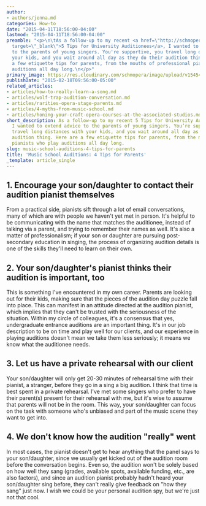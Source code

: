 ```yaml
---
author:
- authors/jenna.md
categories: How-to
date: "2015-04-11T18:56:00-04:00"
lastmod: "2015-04-11T18:56:00-04:00"
preamble: "<p>\n\tAs a follow-up to my recent <a href=\"http://schmopera.com/5-tips-for-university-auditionees/\"
  target=\"_blank\">5 Tips for University Auditionees</a>, I wanted to extend advice
  to the parents of young singers. You're supportive, you travel long distances with
  your kids, and you wait around all day as they do their audition thing. Here are
  a few etiquette tips for parents, from the mouths of professional pianists who play
  auditions all day long.\n</p>"
primary_image: https://res.cloudinary.com/schmopera/image/upload/v1545409169/media/webhook-uploads/1428792894920/Juilliard2.jpg.jpg
publishDate: "2015-02-18T09:56:00-05:00"
related_articles:
- articles/how-to-really-learn-a-song.md
- articles/wolf-trap-audition-conversation.md
- articles/rarities-opera-stage-parents.md
- articles/4-myths-from-music-school.md
- articles/honing-your-craft-opera-courses-at-the-associated-studios.md
short_description: As a follow-up to my recent 5 Tips for University Auditionees,
  I wanted to extend advice to the parents of young singers. You’re supportive, you
  travel long distances with your kids, and you wait around all day as they do their
  audition thing. Here are a few etiquette tips for parents, from the mouths of professional
  pianists who play auditions all day long.
slug: music-school-auditions-4-tips-for-parents
title: 'Music School Auditions: 4 Tips for Parents'
_template: article_single
---
```


<h2>1. Encourage your son/daughter to contact their audition pianist themselves</h2>
<p>
	From a practical side, pianists sift through a lot of email conversations, many of which are with people we haven't yet met in person. It's helpful to be communicating with the name that matches the auditionee, instead of talking via a parent, and trying to remember their names as well. It's also a matter of professionalism; if your son or daughter are pursuing post-secondary education in singing, the process of organizing audition details is one of the skills they'll need to learn on their own.
</p>
<h2>2. Your son/daughter's pianist thinks their audition is important, too</h2>
<p>
	This is something I've encountered in my own career. Parents are looking out for their kids, making sure that the pieces of the audition day puzzle fall into place. This can manifest in an attitude directed at the audition pianist, which implies that they can't be trusted with the seriousness of the situation. Within my circle of colleagues, it's a consensus that yes, undergraduate entrance auditions are an important thing. It's in our job description to be on time and play well for our clients, and our experience in playing auditions doesn't mean we take them less seriously; it means we know what the auditionee needs.
</p>
<h2>3. Let us have a private rehearsal with our client</h2>
<p>
	Your son/daughter will only get 20-30 minutes of rehearsal time with their pianist, a stranger, before they go in a sing a big audition. I think that time is best spent in a private rehearsal. I've met some singers who prefer to have their parent(s) present for their rehearsal with me, but it's wise to assume that parents will not be in the room. This way, your son/daughter can focus on the task with someone who's unbiased and part of the music scene they want to get into.
</p>
<h2>4. We don't know how the audition "really" went</h2>
<p>
	In most cases, the pianist doesn't get to hear anything that the panel says to your son/daughter, since we usually get kicked out of the audition room before the conversation begins. Even so, the audition won't be solely based on how well they sang (grades, available spots, available funding, etc., are also factors), and since an audition pianist probably hadn't heard your son/daughter sing before, they can't really give feedback on "how they sang" just now. I wish we could be your personal audition spy, but we're just not that cool.
</p>
